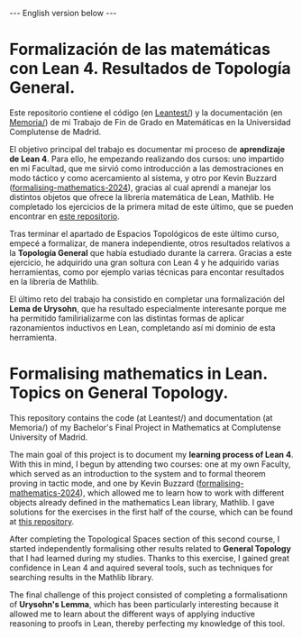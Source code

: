 --- English version below ---

# Formalización de las matemáticas con Lean 4. Resultados de Topología General.

Este repositorio contiene el código (en [Leantest/](https://github.com/pepamontero/tfg-topologia-lean4/tree/main/Leantest)) y la documentación (en [Memoria/](https://github.com/pepamontero/tfg-topologia-lean4/tree/main/Leantest)) de mi
Trabajo de Fin de Grado en Matemáticas en la Universidad Complutense de Madrid.

El objetivo principal del trabajo es documentar mi proceso de **aprendizaje de Lean 4**.
Para ello, he empezando realizando dos cursos: uno impartido en mi Facultad, que me sirvió como introducción a las
demostraciones en modo táctico y como acercamiento al sistema,
y otro por Kevin Buzzard ([formalising-mathematics-2024](https://github.com/ImperialCollegeLondon/formalising-mathematics-2024/tree/main)),
gracias al cual aprendí a manejar los distintos objetos que ofrece la librería matemática de Lean, Mathlib.
He completado los ejercicios de la primera mitad de este último, que se pueden encontrar en [este repositorio]( https://github.com/pepamontero/Lean4-Buzzard-Exercises).

Tras terminar el apartado de Espacios Topológicos de este último curso, empecé a
formalizar, de manera independiente, otros resultados relativos a la **Topología General**
que había estudiado durante la carrera. Gracias a este ejercicio, he adquirido una gran soltura con Lean 4
y he adquirido varias herramientas, como por ejemplo varias técnicas para
encontar resultados en la librería de Mathlib.

El último reto del trabajo ha consistido en completar una formalización del **Lema de Urysohn**,
que ha resultado especialmente interesante porque me ha permitido familirializarme con
las distintas formas de aplicar razonamientos inductivos en Lean, completando así
mi dominio de esta herramienta.


# Formalising mathematics in Lean. Topics on General Topology.

This repository contains the code (at Leantest/) and documentation (at Memoria/)
of my Bachelor's Final Project in Mathematics at Complutense University of Madrid.

The main goal of this project is to document my **learning process of Lean 4**.
With this in mind, I begun by attending two courses:
one at my own Faculty, which served as an introduction to the system and to formal theorem proving in tactic mode,
and one by Kevin Buzzard ([formalising-mathematics-2024](https://github.com/ImperialCollegeLondon/formalising-mathematics-2024/tree/main)),
which allowed me to learn how to work with different objects already defined in the mathematics Lean library, Mathlib.
I gave solutions for the exercises in the first half of the course, which can be found at [this repository]( https://github.com/pepamontero/Lean4-Buzzard-Exercises).

After completing the Topological Spaces section of this second course, I started independently formalising 
other results related to **General Topology** that I had learned during my studies.
Thanks to this exercise, I gained great confidence in Lean 4 and aquired several tools,
such as techniques for searching results in the Mathlib library.

The final challenge of this project consisted of completing a formalisationn of **Urysohn's Lemma**,
which has been particularly interesting because it allowed me to learn about
the different ways of applying inductive reasoning to proofs in Lean, thereby
perfecting my knowledge of this tool.

